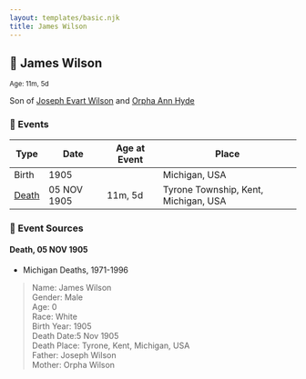 ```yaml
---
layout: templates/basic.njk
title: James Wilson
---
```

## 🔵 James Wilson
<small>Age: 11m, 5d</small>

Son of [Joseph Evart Wilson](/people/5/57306025) and [Orpha Ann Hyde](/people/6/63932813)

### 📆 Events

Type | Date | Age at Event | Place
------ | ------ | ------ | ------
Birth | 1905 |  | Michigan, USA
[Death](#event-event-3) | 05 NOV 1905 | 11m, 5d | Tyrone Township, Kent, Michigan, USA

### 📰 Event Sources

#### <a id="event-event-3"></a> Death, 05 NOV 1905
* Michigan Deaths, 1971-1996
>   
  > Name: James Wilson  
  > Gender: Male  
  > Age: 0  
  > Race: White  
  > Birth Year: 1905  
  > Death Date:5 Nov 1905  
  > Death Place: Tyrone, Kent, Michigan, USA  
  > Father: Joseph Wilson  
  > Mother: Orpha Wilson
